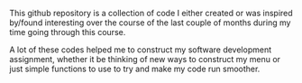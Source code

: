 This github repository is a collection of code I either created or was inspired by/found interesting over the course of the last couple of months during my time going through this course.

A lot of these codes helped me to construct my software development assignment, whether it be thinking of new ways to construct my menu or just simple functions to use to try and make my code run smoother.
